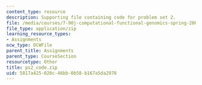 ```yaml
---
content_type: resource
description: Supporting file containing code for problem set 2.
file: /media/courses/7-90j-computational-functional-genomics-spring-2005/5817a425020c46bb0b58b167a5da2978_ps2_code.zip
file_type: application/zip
learning_resource_types:
- Assignments
ocw_type: OCWFile
parent_title: Assignments
parent_type: CourseSection
resourcetype: Other
title: ps2_code.zip
uid: 5817a425-020c-46bb-0b58-b167a5da2978
---
```

